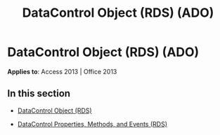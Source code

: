 ﻿---
title: DataControl Object (RDS) (ADO)
TOCTitle: DataControl Object (RDS)
ms:assetid: 10871580-2f49-4d1e-8acb-c3754c1797fb
ms:mtpsurl: https://msdn.microsoft.com/en-us/library/JJ248873(v=office.15)
ms:contentKeyID: 48543295
ms.date: 09/18/2015
mtps_version: v=office.15
---

# DataControl Object (RDS) (ADO)


**Applies to**: Access 2013 | Office 2013

## In this section

  - [DataControl Object (RDS)](datacontrol-object-rds.md)

  - [DataControl Properties, Methods, and Events (RDS)](datacontrol-properties-methods-and-events-rds.md)

